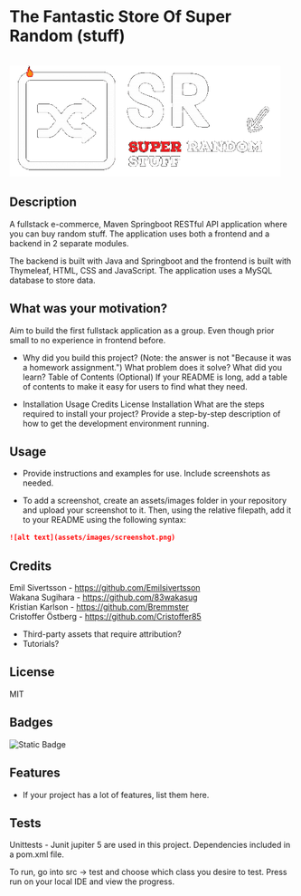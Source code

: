 # The Fantastic Store Of Super Random (stuff)
&nbsp;&nbsp;&nbsp;&nbsp;&nbsp;&nbsp;&nbsp;&nbsp;&nbsp;&nbsp;&nbsp;&nbsp;&nbsp;&nbsp;&nbsp;&nbsp;&nbsp;&nbsp;&nbsp;&nbsp;&nbsp;&nbsp;&nbsp;  ![SRtransp.gif](ShopFrontend%2Fsrc%2Fmain%2Fresources%2FSRtransp.gif)
## Description
A fullstack e-commerce, Maven Springboot RESTful API application where you can buy random stuff. The application uses both a frontend and a backend in 2 separate modules.

The backend is built with Java and Springboot and the frontend is built with Thymeleaf, HTML, CSS and JavaScript. The application uses a MySQL database to store data.

## What was your motivation?
Aim to build the first fullstack application as a group. Even though prior small to no experience in frontend before.

* Why did you build this project? (Note: the answer is not "Because it was a homework assignment.")
  What problem does it solve?
  What did you learn?
  Table of Contents (Optional)
  If your README is long, add a table of contents to make it easy for users to find what they need.


* Installation
  Usage
  Credits
  License
  Installation
  What are the steps required to install your project? Provide a step-by-step description of how to get the development environment running.

## Usage
* Provide instructions and examples for use. Include screenshots as needed.


* To add a screenshot, create an assets/images folder in your repository and upload your screenshot to it. Then, using the relative filepath, add it to your README using the following syntax:

```md
![alt text](assets/images/screenshot.png)
```
## Credits

Emil Sivertsson - https://github.com/Emilsivertsson  
Wakana Sugihara - https://github.com/83wakasug  
Kristian Karlson - https://github.com/Bremmster  
Cristoffer Östberg - https://github.com/Cristoffer85


* Third-party assets that require attribution?
* Tutorials?

## License
MIT

## Badges
![Static Badge](https://img.shields.io/badge/Java_65%25-HTML_35%25-blue)


## Features
* If your project has a lot of features, list them here.

## Tests
Unittests - Junit jupiter 5 are used in this project.
Dependencies included in a pom.xml file.

To run, go into src -> test and choose which class you desire to test. Press run on your local IDE and view the progress.
